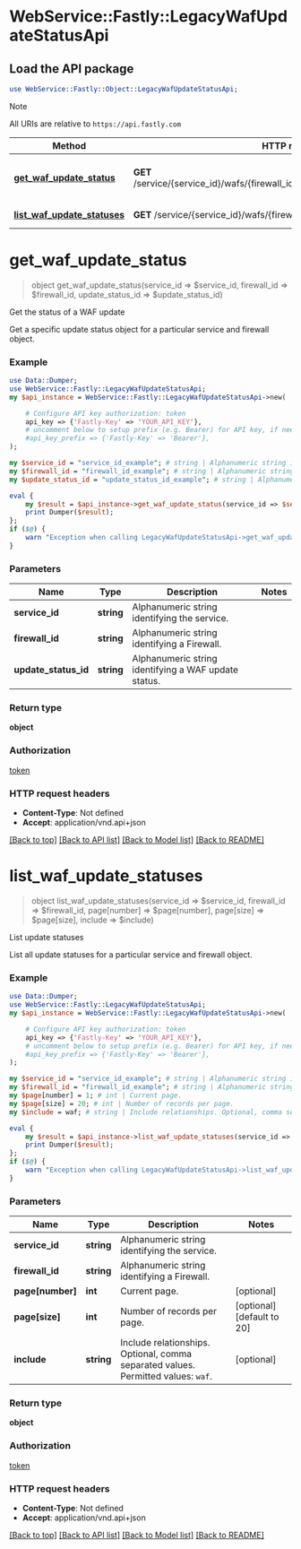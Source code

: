 # WebService::Fastly::LegacyWafUpdateStatusApi

## Load the API package
```perl
use WebService::Fastly::Object::LegacyWafUpdateStatusApi;
```

> [!NOTE]
> All URIs are relative to `https://api.fastly.com`

Method | HTTP request | Description
------ | ------------ | -----------
[**get_waf_update_status**](LegacyWafUpdateStatusApi.md#get_waf_update_status) | **GET** /service/{service_id}/wafs/{firewall_id}/update_statuses/{update_status_id} | Get the status of a WAF update
[**list_waf_update_statuses**](LegacyWafUpdateStatusApi.md#list_waf_update_statuses) | **GET** /service/{service_id}/wafs/{firewall_id}/update_statuses | List update statuses


# **get_waf_update_status**
> object get_waf_update_status(service_id => $service_id, firewall_id => $firewall_id, update_status_id => $update_status_id)

Get the status of a WAF update

Get a specific update status object for a particular service and firewall object.

### Example
```perl
use Data::Dumper;
use WebService::Fastly::LegacyWafUpdateStatusApi;
my $api_instance = WebService::Fastly::LegacyWafUpdateStatusApi->new(

    # Configure API key authorization: token
    api_key => {'Fastly-Key' => 'YOUR_API_KEY'},
    # uncomment below to setup prefix (e.g. Bearer) for API key, if needed
    #api_key_prefix => {'Fastly-Key' => 'Bearer'},
);

my $service_id = "service_id_example"; # string | Alphanumeric string identifying the service.
my $firewall_id = "firewall_id_example"; # string | Alphanumeric string identifying a Firewall.
my $update_status_id = "update_status_id_example"; # string | Alphanumeric string identifying a WAF update status.

eval {
    my $result = $api_instance->get_waf_update_status(service_id => $service_id, firewall_id => $firewall_id, update_status_id => $update_status_id);
    print Dumper($result);
};
if ($@) {
    warn "Exception when calling LegacyWafUpdateStatusApi->get_waf_update_status: $@\n";
}
```

### Parameters

Name | Type | Description  | Notes
------------- | ------------- | ------------- | -------------
 **service_id** | **string**| Alphanumeric string identifying the service. | 
 **firewall_id** | **string**| Alphanumeric string identifying a Firewall. | 
 **update_status_id** | **string**| Alphanumeric string identifying a WAF update status. | 

### Return type

**object**

### Authorization

[token](../README.md#token)

### HTTP request headers

 - **Content-Type**: Not defined
 - **Accept**: application/vnd.api+json

[[Back to top]](#) [[Back to API list]](../README.md#documentation-for-api-endpoints) [[Back to Model list]](../README.md#documentation-for-models) [[Back to README]](../README.md)

# **list_waf_update_statuses**
> object list_waf_update_statuses(service_id => $service_id, firewall_id => $firewall_id, page[number] => $page[number], page[size] => $page[size], include => $include)

List update statuses

List all update statuses for a particular service and firewall object.

### Example
```perl
use Data::Dumper;
use WebService::Fastly::LegacyWafUpdateStatusApi;
my $api_instance = WebService::Fastly::LegacyWafUpdateStatusApi->new(

    # Configure API key authorization: token
    api_key => {'Fastly-Key' => 'YOUR_API_KEY'},
    # uncomment below to setup prefix (e.g. Bearer) for API key, if needed
    #api_key_prefix => {'Fastly-Key' => 'Bearer'},
);

my $service_id = "service_id_example"; # string | Alphanumeric string identifying the service.
my $firewall_id = "firewall_id_example"; # string | Alphanumeric string identifying a Firewall.
my $page[number] = 1; # int | Current page.
my $page[size] = 20; # int | Number of records per page.
my $include = waf; # string | Include relationships. Optional, comma separated values. Permitted values: `waf`. 

eval {
    my $result = $api_instance->list_waf_update_statuses(service_id => $service_id, firewall_id => $firewall_id, page[number] => $page[number], page[size] => $page[size], include => $include);
    print Dumper($result);
};
if ($@) {
    warn "Exception when calling LegacyWafUpdateStatusApi->list_waf_update_statuses: $@\n";
}
```

### Parameters

Name | Type | Description  | Notes
------------- | ------------- | ------------- | -------------
 **service_id** | **string**| Alphanumeric string identifying the service. | 
 **firewall_id** | **string**| Alphanumeric string identifying a Firewall. | 
 **page[number]** | **int**| Current page. | [optional] 
 **page[size]** | **int**| Number of records per page. | [optional] [default to 20]
 **include** | **string**| Include relationships. Optional, comma separated values. Permitted values: `waf`.  | [optional] 

### Return type

**object**

### Authorization

[token](../README.md#token)

### HTTP request headers

 - **Content-Type**: Not defined
 - **Accept**: application/vnd.api+json

[[Back to top]](#) [[Back to API list]](../README.md#documentation-for-api-endpoints) [[Back to Model list]](../README.md#documentation-for-models) [[Back to README]](../README.md)

